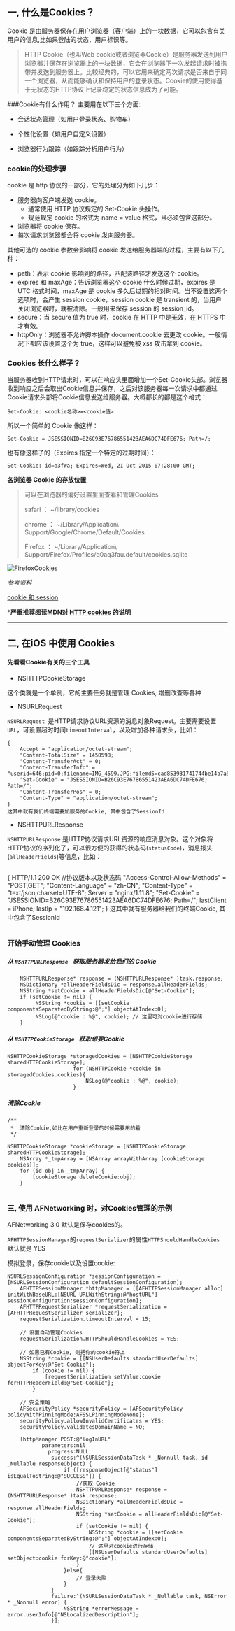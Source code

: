 ## 一, 什么是Cookies？

Cookie 是由服务器保存在用户浏览器（客户端）上的一块数据，它可以包含有关用户的信息,比如果登陆的状态，用户标识等。

>HTTP Cookie（也叫Web cookie或者浏览器Cookie）是服务器发送到用户浏览器并保存在浏览器上的一块数据，它会在浏览器下一次发起请求时被携带并发送到服务器上。比较经典的，可以它用来确定两次请求是否来自于同一个浏览器，从而能够确认和保持用户的登录状态。Cookie的使用使得基于无状态的HTTP协议上记录稳定的状态信息成为了可能。

###Cookie有什么作用？
主要用在以下三个方面:

* 会话状态管理（如用户登录状态、购物车）

* 个性化设置（如用户自定义设置）

* 浏览器行为跟踪（如跟踪分析用户行为）

### cookie的处理步骤
cookie 是 http 协议的一部分，它的处理分为如下几步：

* 服务器向客户端发送 cookie。
	* 通常使用 HTTP 协议规定的 Set-Cookie 头操作。
	* 规范规定 cookie 的格式为 name = value 格式，且必须包含这部分。
* 浏览器将 cookie 保存。
* 每次请求浏览器都会将 cookie 发向服务器。

其他可选的 cookie 参数会影响将 cookie 发送给服务器端的过程，主要有以下几种：

* path：表示 cookie 影响到的路径，匹配该路径才发送这个 cookie。
* expires 和 maxAge：告诉浏览器这个 cookie 什么时候过期，expires 是 UTC 格式时间，maxAge 是 cookie 多久后过期的相对时间。当不设置这两个选项时，会产生 session cookie，session cookie 是 transient 的，当用户关闭浏览器时，就被清除。一般用来保存 session 的 session_id。
* secure：当 secure 值为 true 时，cookie 在 HTTP 中是无效，在 HTTPS 中才有效。
* httpOnly：浏览器不允许脚本操作 document.cookie 去更改 cookie。一般情况下都应该设置这个为 true，这样可以避免被 xss 攻击拿到 cookie。

### Cookies 长什么样子？

当服务器收到HTTP请求时，可以在响应头里面增加一个Set-Cookie头部。浏览器收到响应之后会取出Cookie信息并保存，之后对该服务器每一次请求中都通过Cookie请求头部将Cookie信息发送给服务器。大概都长的都是这个格式：

	Set-Cookie: <cookie名称>=<cookie值>
	
所以一个简单的 Cookie 像这样：

	Set-Cookie = JSESSIONID=B26C93E76786551423AEA6DC74DFE676; Path=/; 

也有像这样子的（Expires 指定一个特定的过期时间）：

	Set-Cookie: id=a3fWa; Expires=Wed, 21 Oct 2015 07:28:00 GMT;


**各浏览器 Cookie 的存放位置**
>可以在浏览器的偏好设置里面查看和管理Cookies
>
>safari ： ~/library/cookies
>
>chrome ： ~/Library/Application\ Support/Google/Chrome/Default/Cookies
>
>Firefox ： ~/Library/Application\ Support/Firefox/Profiles/q0aq3fau.default/cookies.sqlite
>

![FirefoxCookies](./location-of-cookies.png)

<!--![FirefoxCookies](http://upload-images.jianshu.io/upload_images/620973-d733b6d253d9963b.png?imageMogr2/auto-orient/strip%7CimageView2/2/w/1240)-->

*参考资料*

[cookie 和 session](https://github.com/alsotang/node-lessons/tree/master/lesson16)

***严重推荐阅读MDN对 [HTTP cookies](https://developer.mozilla.org/zh-CN/docs/Web/HTTP/Cookies "Mozilla Developer Network") 的说明**

*****

## 二, 在iOS 中使用 Cookies

#### 先看看Cookie有关的三个工具

* NSHTTPCookieStorage

这个类就是一个单例，它的主要任务就是管理 Cookies, 增删改查等各种

* NSURLRequest

`NSURLRequest `是HTTP请求协议URL资源的消息对象Request。主要需要设置`URL`，可设置超时时间`timeoutInterval`，以及增加各种请求头，比如：
>
```
{
    Accept = "application/octet-stream";
    "Content-TotalSize" = 1458598;
    "Content-TransferAct" = 0;
    "Content-TransferInfo" = "userid=646;pid=0;filename=IMG_4599.JPG;filemd5=cad853931741744be14b7a54bec2308e;";
    "Set-Cookie" = "JSESSIONID=B26C93E76786551423AEA6DC74DFE676; Path=/";
    "Content-TransferPos" = 0;
    "Content-Type" = "application/octet-stream";
}
这其中就有我们终端需要加服务的Cookie, 其中包含了SessionId
```

* NSHTTPURLResponse

>
`NSHTTPURLResponse` 是HTTP协议请求URL资源的响应消息对象。这个对象将HTTP协议的序列化了，可以很方便的获得的状态码(`statusCode`)，消息报头(`allHeaderFields`)等信息，比如：

>```
{
HTTP/1.1 200 OK  //协议版本以及状态码
      "Access-Control-Allow-Methods" = "POST,GET";
      "Content-Language" = "zh-CN";
      "Content-Type" = "text/json;charset=UTF-8";
      Server = "nginx/1.11.8";
      "Set-Cookie" = "JSESSIONID=B26C93E76786551423AEA6DC74DFE676; Path=/";
      lastClient = iPhone;
      lastIp = "192.168.4.121";
}
这其中就有服务器给我们的终端Cookie, 其中包含了SessionId
>```

### 开始手动管理 Cookies

##### 从 `NSHTTPURLResponse ` 获取服务器发给我们的 Cookie

```
	NSHTTPURLResponse* response = (NSHTTPURLResponse* )task.response;
	NSDictionary *allHeaderFieldsDic = response.allHeaderFields;
	NSString *setCookie = allHeaderFieldsDic[@"Set-Cookie"];
	if (setCookie != nil) {
		 NSString *cookie = [[setCookie componentsSeparatedByString:@";"] objectAtIndex:0];
		 NSLog(@"cookie : %@", cookie); // 这里可对cookie进行存储
	}
```

##### 从 `NSHTTPCookieStorage ` 获取想要Cookie
```
NSHTTPCookieStorage *storagedCookies = [NSHTTPCookieStorage sharedHTTPCookieStorage];
                     for (NSHTTPCookie *cookie in storagedCookies.cookies){
                         NSLog(@"cookie : %@", cookie);
                     }
```


##### 清除Cookie 

```
/**
 *  清除Cookie,如比在用户重新登录的时候需要用的着
 */

NSHTTPCookieStorage *cookieStorage = [NSHTTPCookieStorage sharedHTTPCookieStorage];
    NSArray *_tmpArray = [NSArray arrayWithArray:[cookieStorage cookies]];
    for (id obj in _tmpArray) {
        [cookieStorage deleteCookie:obj];
    }
    
```

### 三, 使用 AFNetworking 时，对Cookies管理的示例
AFNetworking 3.0 默认是保存cookies的。

`AFHTTPSessionManager`的`requestSerializer`的属性`HTTPShouldHandleCookies `默认就是 YES

模拟登录，保存cookie以及设置cookie:

```
NSURLSessionConfiguration *sessionConfiguration = [NSURLSessionConfiguration defaultSessionConfiguration];
    AFHTTPSessionManager *httpManager = [[AFHTTPSessionManager alloc] initWithBaseURL:[NSURL URLWithString:@"hostURL"] sessionConfiguration:sessionConfiguration];
    AFHTTPRequestSerializer *requestSerialization = [AFHTTPRequestSerializer serializer];
    requestSerialization.timeoutInterval = 15;
    
    // 设置自动管理Cookies
    requestSerialization.HTTPShouldHandleCookies = YES;
    
    // 如果已有Cookie, 则把你的cookie符上
    NSString *cookie = [[NSUserDefaults standardUserDefaults] objectForKey:@"Set-Cookie"];
        if (cookie != nil) {
            [requestSerialization setValue:cookie forHTTPHeaderField:@"Set-Cookie"];
        }
    
    // 安全策略
    AFSecurityPolicy *securityPolicy = [AFSecurityPolicy policyWithPinningMode:AFSSLPinningModeNone];
    securityPolicy.allowInvalidCertificates = YES;
    securityPolicy.validatesDomainName = NO;
    
    [httpManager POST:@"logInURL"
           parameters:nil
             progress:NULL
              success:^(NSURLSessionDataTask * _Nonnull task, id  _Nullable responseObject) {
                  if ([responseObject[@"status"] isEqualToString:@"SUCCESS"]) {
                      //获取 Cookie
                      NSHTTPURLResponse* response = (NSHTTPURLResponse* )task.response;
                      NSDictionary *allHeaderFieldsDic = response.allHeaderFields;
                      NSString *setCookie = allHeaderFieldsDic[@"Set-Cookie"];
                      if (setCookie != nil) {
                          NSString *cookie = [[setCookie componentsSeparatedByString:@";"] objectAtIndex:0];
                          // 这里对cookie进行存储
                          [[NSUserDefaults standardUserDefaults] setObject:cookie forKey:@"cookie"];
                      }
                  }else{
                      // 登录失败
                  }
              }
              failure:^(NSURLSessionDataTask * _Nullable task, NSError * _Nonnull error) {
                  NSString *errorMessage = error.userInfo[@"NSLocalizedDescription"];
              }];
              
```